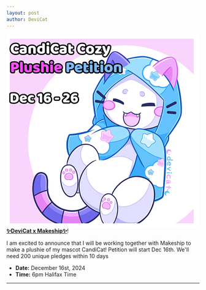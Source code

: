 ```yaml
---
layout: post
author: DeviCat
---
```


![](/img/devicatxmakeship.jpg)
**[✨DeviCat x Makeship✨](https://www.makeship.com/petitions/candicat-cozy)**!

I am excited to announce that I will be working together with 
Makeship
 to make a plushie of my mascot CandiCat!  Petition will start Dec 16th. 
We'll need 200 unique pledges within 10 days


<!--card-->
- **Date:** December 16st, 2024
- **Time:** 6pm Halifax Time

---
